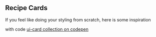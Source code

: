 ## Recipe Cards 

If you feel like doing your styling from scratch, here is some inspiration

with code [ui-card collection on codepen](https://codepen.io/collection/XgYebO)

